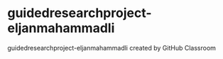 # guidedresearchproject-eljanmahammadli
guidedresearchproject-eljanmahammadli created by GitHub Classroom
